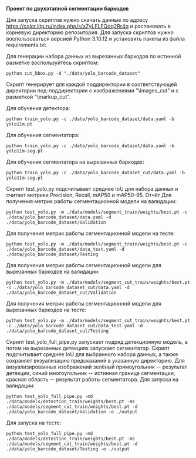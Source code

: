 **Проект по двухэтапной сегментации баркодов**

Для запуска скриптов нужно скачать данные по адресу https://color.iitp.ru/index.php/s/xZyLFLFQoq2Rr4q и распаковать в корневую директорию репозитория.
Для запуска скриптов нужно воспользоваться версией Python 3.10.12 и установить пакеты из файла requirements.txt.

Для генерации набора данных из вырезанных баркодов по истинной разметке воспользуйтесь скриптом:
```
python cut_bbox.py -d "./data/yolo_barcode_dataset"
```
Скрипт генерирует для каждой поддиректории в соответствующей директории под-поддиректории с изображениями "\images_cut" и с разметкой "\markup_cut".

Для обучения детектора:
```
python train_yolo.py -c ./data/yolo_barcode_dataset/data.yaml -b yolo11m.pt
```

Для обучения сегментатора:
```
python train_yolo.py -c ./data/yolo_barcode_dataset/data.yaml -b yolo11m-seg.pt
```

Для обучения сегментатора на вырезанных баркодах:
```
python train_yolo.py -c ./data/yolo_barcode_dataset_cut/data.yaml -b yolo11m-seg.pt
```

Скрипт test_yolo.py подсчитывает среднее IoU для набора данных и считает метрики Precision, Recall, mAP50 и mAP50-95.
Отчёт 
Для получения метрик работы сегментационной модели на валидации:
```
python test_yolo.py -m ./data/models/segment_train/weights/best.pt -c ./data/yolo_barcode_dataset/data.yaml -d ./data/yolo_barcode_dataset/Validation
```

Для получения метрик работы сегментационной модели на тесте:
```
python test_yolo.py -m ./data/models/segment_train/weights/best.pt -c ./data/yolo_barcode_dataset/data_test.yaml -d ./data/yolo_barcode_dataset/Testing
```

Для получения метрик работы сегментационной модели для вырезанных баркодов на валидации:
```
python test_yolo.py -m ./data/models/segment_cut_train/weights/best.pt -c ./data/yolo_barcode_dataset_cut/data.yaml -d ./data/yolo_barcode_dataset_cut/Validation
```

Для получения метрик работы сегментационной модели для вырезанных баркодов на тесте:
```
python test_yolo.py -m ./data/models/segment_cut_train/weights/best.pt -c ./data/yolo_barcode_dataset_cut/data_test.yaml -d ./data/yolo_barcode_dataset_cut/Testing
```

Скрипт test_yolo_full_pipe.py запускает подряд детекционную модель, а потом на вырезанных детекциях запускает сегментатор. 
Скрипт подсчитывает среднее IoU для выбранного набора данных, а также сохраняет визуализацию предсказаний в указанную директорию.
Для визуализированных изображений зелёный прямоугольник -- результат детекции, синий многоугольник -- истинная граница сегментации, красная область -- результат работы сегментатора.
Для запуска на валидации: 
```
python test_yolo_full_pipe.py -md ./data/models/detection_train/weights/best.pt -ms ./data/models/segment_cut_train/weights/best.pt -d ./data/yolo_barcode_dataset/Validation -o ./output
```

Для запуска на тесте: 
```
python test_yolo_full_pipe.py -md ./data/models/detection_train/weights/best.pt -ms ./data/models/segment_cut_train/weights/best.pt -d ./data/yolo_barcode_dataset/Testing -o ./output
```
